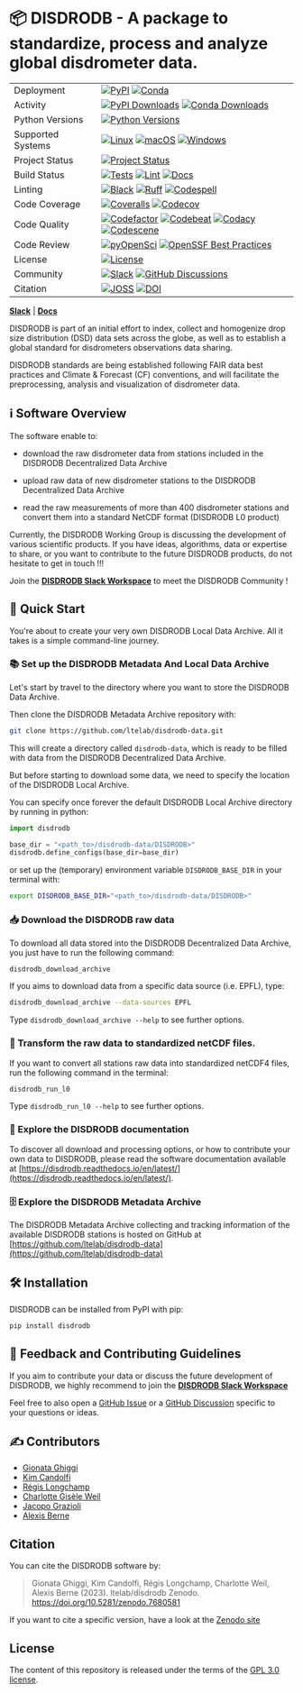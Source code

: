# 📦 DISDRODB - A package to standardize, process and analyze global disdrometer data.

|                   |                                                                                                                                                                                                                                                                                                                                                                                                                                                                                                                                                                                                                                                                                   |
| ----------------- | --------------------------------------------------------------------------------------------------------------------------------------------------------------------------------------------------------------------------------------------------------------------------------------------------------------------------------------------------------------------------------------------------------------------------------------------------------------------------------------------------------------------------------------------------------------------------------------------------------------------------------------------------------------------------------- |
| Deployment        | [![PyPI](https://badge.fury.io/py/disdrodb.svg?style=flat)](https://pypi.org/project/disdrodb/) [![Conda](https://img.shields.io/conda/vn/conda-forge/disdrodb.svg?logo=conda-forge&logoColor=white&style=flat)](https://anaconda.org/conda-forge/disdrodb)                                                                                                                                                                                                                                                                                                                                                                                                                       |
| Activity          | [![PyPI Downloads](https://img.shields.io/pypi/dm/disdrodb.svg?label=PyPI%20downloads&style=flat)](https://pypi.org/project/disdrodb/) [![Conda Downloads](https://img.shields.io/conda/dn/conda-forge/disdrodb.svg?label=Conda%20downloads&style=flat)](https://anaconda.org/conda-forge/disdrodb)                                                                                                                                                                                                                                                                                                                                                                               |
| Python Versions   | [![Python Versions](https://img.shields.io/badge/Python-3.8%20%203.9%20%203.10%20%203.11%20%203.12-blue?style=flat)](https://www.python.org/downloads/)                                                                                                                                                                                                                                                                                                                                                                                                                                                                                                                           |
| Supported Systems | [![Linux](https://img.shields.io/github/actions/workflow/status/ltelab/disdrodb/.github/workflows/tests.yml?label=Linux&style=flat)](https://github.com/ltelab/disdrodb/actions/workflows/tests.yml) [![macOS](https://img.shields.io/github/actions/workflow/status/ltelab/disdrodb/.github/workflows/tests.yml?label=macOS&style=flat)](https://github.com/ltelab/disdrodb/actions/workflows/tests.yml) [![Windows](https://img.shields.io/github/actions/workflow/status/ltelab/disdrodb/.github/workflows/tests_windows.yml?label=Windows&style=flat)](https://github.com/ltelab/disdrodb/actions/workflows/tests_windows.yml)                                                |
| Project Status    | [![Project Status](https://www.repostatus.org/badges/latest/active.svg?style=flat)](https://www.repostatus.org/#active)                                                                                                                                                                                                                                                                                                                                                                                                                                                                                                                                                           |
| Build Status      | [![Tests](https://github.com/ltelab/disdrodb/actions/workflows/tests.yml/badge.svg?style=flat)](https://github.com/ltelab/disdrodb/actions/workflows/tests.yml) [![Lint](https://github.com/ltelab/disdrodb/actions/workflows/lint.yml/badge.svg?style=flat)](https://github.com/ltelab/disdrodb/actions/workflows/lint.yml) [![Docs](https://readthedocs.org/projects/disdrodb/badge/?version=latest&style=flat)](https://disdrodb.readthedocs.io/en/latest/)                                                                                                                                                                                                                    |
| Linting           | [![Black](https://img.shields.io/badge/code%20style-black-000000.svg?style=flat)](https://github.com/psf/black) [![Ruff](https://img.shields.io/endpoint?url=https://raw.githubusercontent.com/astral-sh/ruff/main/assets/badge/v2.json&style=flat)](https://github.com/astral-sh/ruff) [![Codespell](https://img.shields.io/badge/Codespell-enabled-brightgreen?style=flat)](https://github.com/codespell-project/codespell)                                                                                                                                                                                                                                                     |
| Code Coverage     | [![Coveralls](https://coveralls.io/repos/github/ltelab/disdrodb/badge.svg?branch=main&style=flat)](https://coveralls.io/github/ltelab/disdrodb?branch=main) [![Codecov](https://codecov.io/gh/ltelab/disdrodb/branch/main/graph/badge.svg?style=flat)](https://codecov.io/gh/ltelab/disdrodb)                                                                                                                                                                                                                                                                                                                                                                                     |
| Code Quality      | [![Codefactor](https://www.codefactor.io/repository/github/ltelab/disdrodb/badge?style=flat)](https://www.codefactor.io/repository/github/ltelab/disdrodb) [![Codebeat](https://codebeat.co/badges/14ff831b-f064-4bdd-a2e2-72ffdf28a35a?style=flat)](https://codebeat.co/projects/github-com-ltelab-disdrodb-main) [![Codacy](https://app.codacy.com/project/badge/Grade/d823c50a7ad14268bd347b5aba384623?style=flat)](https://app.codacy.com/gh/ltelab/disdrodb/dashboard?utm_source=gh&utm_medium=referral&utm_content=&utm_campaign=Badge_grade) [![Codescene](https://codescene.io/projects/36773/status-badges/code-health?style=flat)](https://codescene.io/projects/36773) |
| Code Review       | [![pyOpenSci](https://tinyurl.com/XXXX)](#) [![OpenSSF Best Practices](https://www.bestpractices.dev/projects/XXXX/badge?style=flat)](#)                                                                                                                                                                                                                                                                                                                                                                                                                                                                                                                                          |
| License           | [![License](https://img.shields.io/github/license/ltelab/disdrodb?style=flat)](https://github.com/ltelab/disdrodb/blob/main/LICENSE)                                                                                                                                                                                                                                                                                                                                                                                                                                                                                                                                              |
| Community         | [![Slack](https://img.shields.io/badge/Slack-disdrodb-green.svg?logo=slack&style=flat)](https://join.slack.com/t/disdrodbworkspace/shared_invite/zt-25l4mvgo7-cfBdXalzlWGd4Pt7H~FqoA) [![GitHub Discussions](https://img.shields.io/badge/GitHub-Discussions-green?logo=github&style=flat)](https://github.com/ltelab/disdrodb/discussions)                                                                                                                                                                                                                                                                                                                                       |
| Citation          | [![JOSS](http://joss.theoj.org/papers/%3CDOI%3E/joss.%3CDOI%3E/status.svg?style=flat)](#) [![DOI](https://zenodo.org/badge/429018433.svg?style=flat)](https://zenodo.org/doi/10.5281/zenodo.7680581)                                                                                                                                                                                                                                                                                                                                                                                                                                                                              |

[**Slack**](https://join.slack.com/t/disdrodbworkspace/shared_invite/zt-25l4mvgo7-cfBdXalzlWGd4Pt7H~FqoA) | [**Docs**](https://disdrodb.readthedocs.io/en/latest/)

DISDRODB is part of an initial effort to index, collect and homogenize drop size distribution (DSD) data sets across the globe,
as well as to establish a global standard for disdrometers observations data sharing.

DISDRODB standards are being established following FAIR data best practices and Climate & Forecast (CF) conventions, and will facilitate
the preprocessing, analysis and visualization of disdrometer data.

## ℹ️ Software Overview

The software enable to:

- download the raw disdrometer data from stations included in the DISDRODB Decentralized Data Archive

- upload raw data of new disdrometer stations to the DISDRODB Decentralized Data Archive

- read the raw measurements of more than 400 disdrometer stations and convert them into a standard NetCDF format (DISDRODB L0 product)

Currently, the DISDRODB Working Group is discussing the development of various scientific products.
If you have ideas, algorithms, data or expertise to share, or you want to contribute to the future DISDRODB products, do not hesitate to get in touch !!!

Join the [**DISDRODB Slack Workspace**](https://join.slack.com/t/disdrodbworkspace/shared_invite/zt-25l4mvgo7-cfBdXalzlWGd4Pt7H~FqoA) to meet the DISDRODB Community !

## 🚀 Quick Start

You're about to create your very own DISDRODB Local Data Archive. All it takes is a simple command-line journey.

### 📚 Set up the DISDRODB Metadata And Local Data Archive

Let's start by travel to the directory where you want to store the DISDRODB Data Archive.

Then clone the DISDRODB Metadata Archive repository with:

```bash
git clone https://github.com/ltelab/disdrodb-data.git
```

This will create a directory called `disdrodb-data`, which is ready to be filled with data from the DISDRODB Decentralized Data Archive.

But before starting to download some data, we need to specify the location of the DISDRODB Local Archive.

You can specify once forever the default DISDRODB Local Archive directory by running in python:

```python
import disdrodb

base_dir = "<path_to>/disdrodb-data/DISDRODB>"
disdrodb.define_configs(base_dir=base_dir)
```

or set up the (temporary) environment variable `DISDRODB_BASE_DIR` in your terminal with:

```bash
export DISDRODB_BASE_DIR="<path_to>/disdrodb-data/DISDRODB>"
```

### 📥 Download the DISDRODB raw data

To download all data stored into the DISDRODB Decentralized Data Archive, you just have to run the following command:

```bash
disdrodb_download_archive
```

If you aims to download data from a specific data source (i.e. EPFL), type:

```bash
disdrodb_download_archive --data-sources EPFL
```

Type `disdrodb_download_archive --help` to see further options.

### 💫 Transform the raw data to standardized netCDF files.

If you want to convert all stations raw data into standardized netCDF4 files, run the following command in the terminal:

```bash
disdrodb_run_l0
```

Type `disdrodb_run_l0 --help` to see further options.

### 📖 Explore the DISDRODB documentation

To discover all download and processing options, or how to contribute your own data to DISDRODB,
please read the software documentation available at [https://disdrodb.readthedocs.io/en/latest/](https://disdrodb.readthedocs.io/en/latest/).

### 🗄️ Explore the DISDRODB Metadata Archive

The DISDRODB Metadata Archive collecting and tracking information of the available DISDRODB stations
is hosted on GitHub at [https://github.com/ltelab/disdrodb-data](https://github.com/ltelab/disdrodb-data)

## 🛠️ Installation

DISDRODB can be installed from PyPI with pip:

```bash
pip install disdrodb
```

## 💭 Feedback and Contributing Guidelines

If you aim to contribute your data or discuss the future development of DISDRODB,
we highly recommend to join the [**DISDRODB Slack Workspace**](https://join.slack.com/t/disdrodbworkspace/shared_invite/zt-25l4mvgo7-cfBdXalzlWGd4Pt7H~FqoA)

Feel free to also open a [GitHub Issue](https://github.com/ltelab/disdrodb/issues) or a
[GitHub Discussion](https://github.com/ltelab/disdrodb/discussions) specific to your questions or ideas.

## ✍️  Contributors

- [Gionata Ghiggi](https://people.epfl.ch/gionata.ghiggi)
- [Kim Candolfi](https://github.com/KimCandolfi)
- [Régis Longchamp](https://people.epfl.ch/regis.longchamp)
- [Charlotte Gisèle Weil](https://people.epfl.ch/charlotte.weil)
- [Jacopo Grazioli](https://people.epfl.ch/jacopo.grazioli)
- [Alexis Berne](https://people.epfl.ch/alexis.berne?lang=en)

## Citation

You can cite the DISDRODB software by:

> Gionata Ghiggi, Kim Candolfi, Régis Longchamp, Charlotte Weil, Alexis Berne (2023). ltelab/disdrodb  Zenodo. https://doi.org/10.5281/zenodo.7680581

If you want to cite a specific version, have a look at the [Zenodo site](https://doi.org/10.5281/zenodo.7680581)

## License

The content of this repository is released under the terms of the [GPL 3.0 license](LICENSE).
